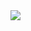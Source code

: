 <img src="https://img.shields.io/badge/Javascript-276DC3.svg?logo=javascript&style=flat">
<img src="">